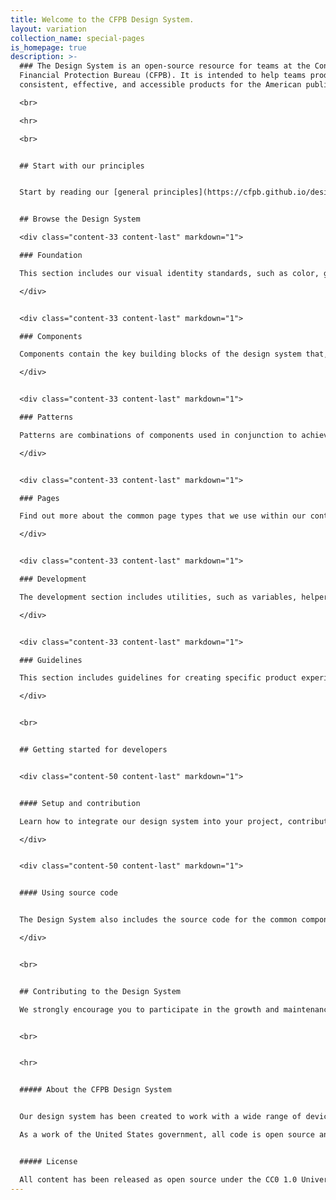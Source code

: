 ```yaml
---
title: Welcome to the CFPB Design System.
layout: variation
collection_name: special-pages
is_homepage: true
description: >-
  ### The Design System is an open-source resource for teams at the Consumer
  Financial Protection Bureau (CFPB). It is intended to help teams produce
  consistent, effective, and accessible products for the American public

  <br>

  <hr>

  <br>


  ## Start with our principles


  Start by reading our [general principles](https://cfpb.github.io/design-system/foundation/general-principles), which form the strategic underpinnings for the CFPB’s design and development standards, and [accessibility principles](https://cfpb.github.io/design-system/foundation/accessibility), which lay the foundation for ensuring that our web content is available for all users. 


  ## Browse the Design System

  <div class="content-33 content-last" markdown="1">

  ### Foundation

  This section includes our visual identity standards, such as color, grid, and typography. It forms the foundation for the CFPB’s website and external-facing materials. [Browse foundation](https://cfpb.github.io/design-system/foundation/)

  </div>


  <div class="content-33 content-last" markdown="1">

  ### Components

  Components contain the key building blocks of the design system that, when combined, can be used to create a website. Examples of components include buttons, text inputs, tables, and alerts. [Browse components](https://cfpb.github.io/design-system/components/)

  </div>


  <div class="content-33 content-last" markdown="1">

  ### Patterns

  Patterns are combinations of components used in conjunction to achieve a goal. Interaction patterns are best practice design solutions to common user tasks. Layout patterns are used by designers to organize content into clear, accessible web pages. [Browse patterns](https://cfpb.github.io/design-system/patterns/)

  </div>


  <div class="content-33 content-last" markdown="1">

  ### Pages

  Find out more about the common page types that we use within our content management system, which are documented for easy reference. [Browse pages](https://cfpb.github.io/design-system/pages/)

  </div>


  <div class="content-33 content-last" markdown="1">

  ### Development

  The development section includes utilities, such as variables, helper classes, and mixins, and layout options, such as blocks. [Browse development](https://cfpb.github.io/design-system/development/) 

  </div>


  <div class="content-33 content-last" markdown="1">

  ### Guidelines

  This section includes guidelines for creating specific product experiences not covered in other sections. [Browse guidelines](https://cfpb.github.io/design-system/guidelines/)

  </div>


  <br>


  ## Getting started for developers


  <div class="content-50 content-last" markdown="1">


  #### Setup and contribution

  Learn how to integrate our design system into your project, contribute to the code base, and update the documentation. [Get started](https://github.com/cfpb/design-system/blob/master/CONTRIBUTING.md)

  </div>


  <div class="content-50 content-last" markdown="1">


  #### Using source code


  The Design System also includes the source code for the common components that power the design of [consumerfinance.gov](https://www.consumerfinance.gov). [View source code on github](https://github.com/cfpb/design-system).

  </div>


  <br>


  ## Contributing to the Design System

  We strongly encourage you to participate in the growth and maintenance of the Design System. To make contribution easier, the Design System is built on a tool called Netlify CMS, which allows for editing of pages in a web browser, without needing to use git or other command-line tools. [View instructions for contributing to the Design System](https://cfpb.github.io/design-system/updating-this-website/).


  <br>


  <hr>


  ##### About the CFPB Design System


  Our design system has been created to work with a wide range of devices and browsers. Following a modern, mobile first responsive approach, sites built with our Design System easily adapt to a wide range of screen sizes, all while carefully following accessibility best practices.

  As a work of the United States government, all code is open source and in the public domain. We encourage you to use this framework in your own projects and to contribute back.


  ##### License

  All content has been released as open source under the CC0 1.0 Universal Public Domain Dedication, and we’d love for other agencies, developers, or groups to adapt it for their own use.
---
```

